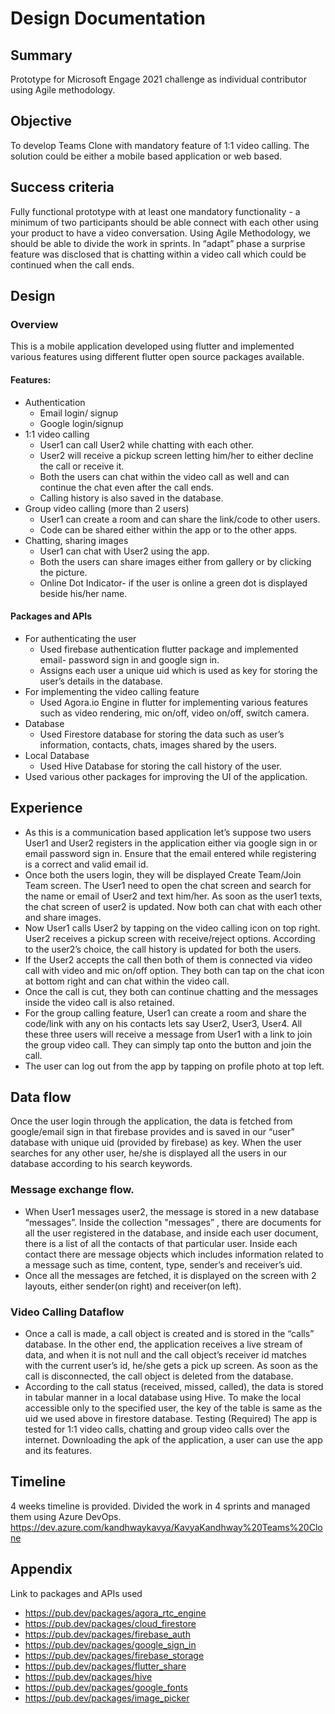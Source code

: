 # Design Documentation
## Summary
Prototype for Microsoft Engage 2021 challenge as individual contributor using Agile methodology.

## Objective
To develop Teams Clone with mandatory feature of 1:1 video calling. The solution could be either a mobile based application or web based. 

## Success criteria
Fully functional prototype with at least one mandatory functionality - a minimum of two participants should be able connect with each other using your product to have a video conversation. 
Using Agile Methodology, we should be able to divide the work in sprints.
In “adapt” phase a surprise feature was disclosed that is chatting within a video call which could be continued when the call ends. 

## Design
### Overview
This is a mobile application developed using flutter and implemented various features using different flutter open source packages available. 
#### Features: 
- Authentication
  -	Email login/ signup
  -	Google login/signup
-	1:1 video calling
    - User1 can call User2 while chatting with each other.
    -	User2 will receive a pickup screen letting him/her to either decline the call or receive it.
    -	Both the users can chat within the video call as well and can continue the chat even after the call ends.
    -	Calling history is also saved in the database.
-	Group video calling (more than 2 users)
    -	User1 can create a room and can share the link/code to other users.
    -	Code can be shared either within the app or to the other apps.
-	Chatting, sharing images
    -	User1 can chat with User2 using the app.
    -	Both the users can share images either from gallery or by clicking the picture. 
    -	Online Dot Indicator- if the user is online a green dot is displayed beside his/her name.

#### Packages and APIs
-	For authenticating the user
    -	Used firebase authentication flutter package and implemented email- password sign in and google sign in. 
    -	Assigns each user a unique uid which is used as key for storing the user’s details in the database.
-	For implementing the video calling feature
    -	Used Agora.io Engine in flutter for implementing various features such as video rendering, mic on/off, video on/off, switch camera.
-	Database
    -	Used Firestore database for storing the data such as user’s information, contacts, chats, images shared by the users.
-	Local Database
    -	Used Hive Database for storing the call history of the user. 
-	Used various other packages for improving the UI of the application. 

## Experience
- As this is a communication based application let’s suppose two users User1 and User2 registers in the application either via google sign in or email password sign in. Ensure that the email entered while registering is a correct and valid email id.
- Once both the users login, they will be displayed Create Team/Join Team screen. The User1 need to open the chat screen and search for the name or email of User2 and text him/her. As soon as the user1 texts,  the chat screen of user2 is updated. Now both can chat with each other and share images.
- Now User1 calls User2 by tapping on the video calling icon on top right. User2 receives a pickup screen with receive/reject options. According to the user2’s choice, the call history is updated for both the users.
- If the User2 accepts the call then both of them is connected via video call with video and mic on/off option. They both can tap on the chat icon at bottom right and can chat within the video call. 
- Once the call is cut, they both can continue chatting and the messages inside the video call is also retained.
- For the group calling feature, User1 can create a room and share the code/link with any on his contacts lets say User2, User3, User4. All these three users will receive a message from User1 with a link to join the group video call. They can simply tap onto the button and join the call.
- The user can log out from the app by tapping on profile photo at top left.

## Data flow
Once the user login through the application, the data is fetched from google/email sign in that firebase provides and is saved in our “user” database with unique uid (provided by firebase) as key. 
When the user searches for any other user, he/she is displayed all the users in our database according to his search keywords.
### Message exchange flow.
-	When User1 messages user2, the message is stored in a new database “messages”. Inside the collection "messages” , there are documents for all the user registered in the database, and inside each user document, there is a list of all the contacts of that particular user. Inside each contact there are message objects which includes information related to a message such as time, content, type, sender’s and receiver’s uid.
-	Once all the messages are fetched, it is displayed on the screen with 2 layouts, either sender(on right) and receiver(on left).

### Video Calling Dataflow
-	Once a call is made, a call object is created and is stored in the “calls” database. In the other end, the application receives a live stream of data, and when it is not null and the call object’s receiver id matches with the current user’s id, he/she gets a pick up screen. As soon as the call is disconnected, the call object is deleted from the database.
-	According to the call status (received, missed, called), the data is stored in tabular manner in a local database using Hive. To make the local accessible only to the specified user, the key of the table is same as the uid we used above in firestore database. 
Testing (Required)
The app is tested for 1:1 video calls, chatting and group video calls over the internet. Downloading the apk of the application, a user can use the app and its features.

## Timeline
4 weeks timeline is provided. Divided the work in 4 sprints and managed them using Azure DevOps. 
https://dev.azure.com/kandhwaykavya/KavyaKandhway%20Teams%20Clone

## Appendix
Link to packages and APIs used
-	https://pub.dev/packages/agora_rtc_engine
-	https://pub.dev/packages/cloud_firestore
-	https://pub.dev/packages/firebase_auth
-	https://pub.dev/packages/google_sign_in
-	https://pub.dev/packages/firebase_storage
-	https://pub.dev/packages/flutter_share
-	https://pub.dev/packages/hive
-	https://pub.dev/packages/google_fonts
-	https://pub.dev/packages/image_picker

